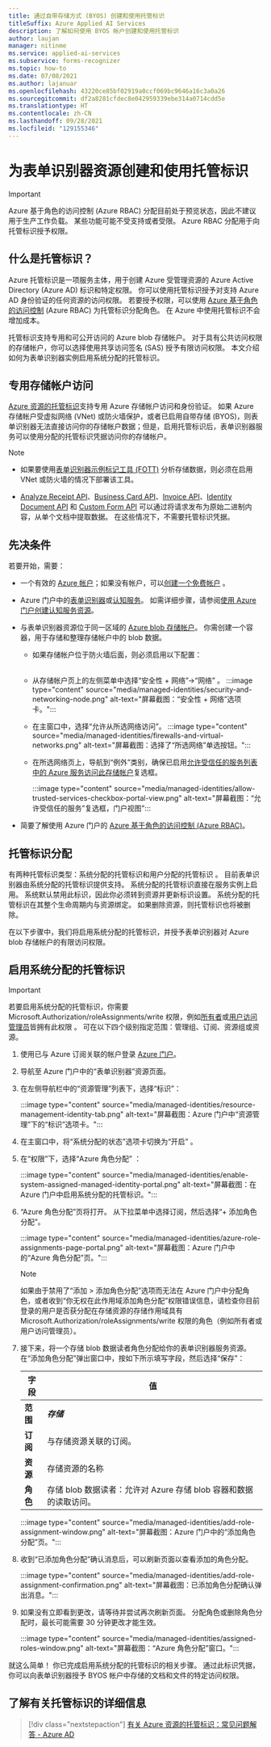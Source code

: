 ```yaml
---
title: 通过自带存储方式 (BYOS) 创建和使用托管标识
titleSuffix: Azure Applied AI Services
description: 了解如何使用 BYOS 帐户创建和使用托管标识
author: laujan
manager: nitinme
ms.service: applied-ai-services
ms.subservice: forms-recognizer
ms.topic: how-to
ms.date: 07/08/2021
ms.author: lajanuar
ms.openlocfilehash: 43220ce85bf02919a0ccf069bc9646a16c3a0a26
ms.sourcegitcommit: df2a8281cfdec8e042959339ebe314a0714cdd5e
ms.translationtype: HT
ms.contentlocale: zh-CN
ms.lasthandoff: 09/28/2021
ms.locfileid: "129155346"
---
```

# <a name="create-and-use-managed-identity-for-your-form-recognizer-resource"></a>为表单识别器资源创建和使用托管标识

> [!IMPORTANT]
> Azure 基于角色的访问控制 (Azure RBAC) 分配目前处于预览状态，因此不建议用于生产工作负载。 某些功能可能不受支持或者受限。 Azure RBAC 分配用于向托管标识授予权限。

## <a name="what-is-managed-identity"></a>什么是托管标识？

Azure 托管标识是一项服务主体，用于创建 Azure 受管理资源的 Azure Active Directory (Azure AD) 标识和特定权限。 你可以使用托管标识授予对支持 Azure AD 身份验证的任何资源的访问权限。 若要授予权限，可以使用 [Azure 基于角色的访问控制](../../role-based-access-control/overview.md) (Azure RBAC) 为托管标识分配角色。  在 Azure 中使用托管标识不会增加成本。

托管标识支持专用和可公开访问的 Azure blob 存储帐户。  对于具有公共访问权限的存储帐户，你可以选择使用共享访问签名 (SAS) 授予有限访问权限。   本文介绍如何为表单识别器实例启用系统分配的托管标识。

## <a name="private-storage-account-access"></a>专用存储帐户访问

 [Azure 资源的托管标识](../../active-directory/managed-identities-azure-resources/overview.md)支持专用 Azure 存储帐户访问和身份验证。 如果 Azure 存储帐户受虚拟网络 (VNet) 或防火墙保护，或者已启用自带存储 (BYOS)，则表单识别器无法直接访问你的存储帐户数据；但是，启用托管标识后，表单识别器服务可以使用分配的托管标识凭据访问你的存储帐户。

> [!NOTE]
>
> * 如果要使用[表单识别器示例标记工具 (FOTT)](https://fott-2-1.azurewebsites.net/) 分析存储数据，则必须在启用 VNet 或防火墙的情况下部署该工具。
>
> * [Analyze Receipt API](https://westus.dev.cognitive.microsoft.com/docs/services/form-recognizer-api-v2-1/operations/AnalyzeReceiptAsync)、[Business Card API](https://westus.dev.cognitive.microsoft.com/docs/services/form-recognizer-api-v2-1/operations/AnalyzeBusinessCardAsync)、[Invoice API](https://westus.dev.cognitive.microsoft.com/docs/services/form-recognizer-api-v2-1/operations/5ed8c9843c2794cbb1a96291)、[Identity Document API](https://westus.dev.cognitive.microsoft.com/docs/services/form-recognizer-api-v2-1/operations/5f74a7738978e467c5fb8707) 和 [Custom Form API](https://westus.dev.cognitive.microsoft.com/docs/services/form-recognizer-api-v2-1/operations/AnalyzeWithCustomForm) 可以通过将请求发布为原始二进制内容，从单个文档中提取数据。     在这些情况下，不需要托管标识凭据。

## <a name="prerequisites"></a>先决条件

若要开始，需要：

* 一个有效的 [Azure 帐户](https://azure.microsoft.com/free/cognitive-services/)；如果没有帐户，可以[创建一个免费帐户](https://azure.microsoft.com/free/) 。

* Azure 门户中的[表单识别器](https://ms.portal.azure.com/#create/Microsoft.CognitiveServicesTextTranslation)或[认知服务](https://ms.portal.azure.com/#create/Microsoft.CognitiveServicesAllInOne)。  如需详细步骤，请参阅[使用 Azure 门户创建认知服务资源](../../cognitive-services/cognitive-services-apis-create-account.md?tabs=multiservice%2cwindows)。

* 与表单识别器资源位于同一区域的 [Azure blob 存储帐户](https://ms.portal.azure.com/#create/Microsoft.StorageAccount-ARM)。 你需创建一个容器，用于存储和整理存储帐户中的 blob 数据。 

  * 如果存储帐户位于防火墙后面，则必须启用以下配置： </br></br>

  * 从存储帐户页上的左侧菜单中选择“安全性 + 网络”→“网络” 。
    :::image type="content" source="media/managed-identities/security-and-networking-node.png" alt-text="屏幕截图：“安全性 + 网络”选项卡。":::

  * 在主窗口中，选择“允许从所选网络访问”。
  :::image type="content" source="media/managed-identities/firewalls-and-virtual-networks.png" alt-text="屏幕截图：选择了“所选网络”单选按钮。":::

  * 在所选网络页上，导航到“例外”类别，确保已启用[允许受信任的服务列表中的 Azure 服务访问此存储帐户](/azure/storage/common/storage-network-security?tabs=azure-portal#manage-exceptions)复选框。 

    :::image type="content" source="media/managed-identities/allow-trusted-services-checkbox-portal-view.png" alt-text="屏幕截图：“允许受信任的服务”复选框，门户视图":::
* 简要了解使用 Azure 门户的 [Azure 基于角色的访问控制 (Azure RBAC)](../../role-based-access-control/role-assignments-portal.md)。

## <a name="managed-identity-assignments"></a>托管标识分配

有两种托管标识类型：系统分配的托管标识和用户分配的托管标识 。 目前表单识别器由系统分配的托管标识提供支持。 系统分配的托管标识直接在服务实例上启用。 系统默认禁用此标识，因此你必须转到资源并更新标识设置。 系统分配的托管标识在其整个生命周期内与资源绑定。 如果删除资源，则托管标识也将被删除。

在以下步骤中，我们将启用系统分配的托管标识，并授予表单识别器对 Azure blob 存储帐户的有限访问权限。

## <a name="enable-a-system-assigned-managed-identity"></a>启用系统分配的托管标识

>[!IMPORTANT]
>
> 若要启用系统分配的托管标识，你需要 Microsoft.Authorization/roleAssignments/write 权限，例如[所有者](../../role-based-access-control/built-in-roles.md#owner)或[用户访问管理员](../../role-based-access-control/built-in-roles.md#user-access-administrator)皆拥有此权限  。 可在以下四个级别指定范围：管理组、订阅、资源组或资源。

1. 使用已与 Azure 订阅关联的帐户登录 [Azure 门户](https://portal.azure.com)。

1. 导航至 Azure 门户中的“表单识别器”资源页面。

1. 在左侧导航栏中的“资源管理”列表下，选择“标识”： 

    :::image type="content" source="media/managed-identities/resource-management-identity-tab.png" alt-text="屏幕截图：Azure 门户中“资源管理”下的“标识”选项卡。":::

1. 在主窗口中，将“系统分配的状态”选项卡切换为“开启” 。

1. 在“权限”下，选择“Azure 角色分配” ：

    :::image type="content" source="media/managed-identities/enable-system-assigned-managed-identity-portal.png" alt-text="屏幕截图：在 Azure 门户中启用系统分配的托管标识。":::

1. “Azure 角色分配”页将打开。 从下拉菜单中选择订阅，然后选择“&plus; 添加角色分配”。

    :::image type="content" source="media/managed-identities/azure-role-assignments-page-portal.png" alt-text="屏幕截图：Azure 门户中的“Azure 角色分配”页。":::

    > [!NOTE]
    >
    > 如果由于禁用了“添加 > 添加角色分配”选项而无法在 Azure 门户中分配角色，或者收到“你无权在此作用域添加角色分配”权限错误信息，请检查你目前登录的用户是否获分配在存储资源的存储作用域具有 Microsoft.Authorization/roleAssignments/write 权限的角色（例如所有者或用户访问管理员）。

 7. 接下来，将一个存储 blob 数据读者角色分配给你的表单识别器服务资源。 在“添加角色分配”弹出窗口中，按如下所示填写字段，然后选择“保存”： 

    | 字段 | 值|
    |------|--------|
    |**范围**| **_存储_**|
    |**订阅**| 与存储资源关联的订阅。|
    |**资源**| 存储资源的名称|
    |**角色** | 存储 blob 数据读者：允许对 Azure 存储 blob 容器和数据的读取访问。|

     :::image type="content" source="media/managed-identities/add-role-assignment-window.png" alt-text="屏幕截图：Azure 门户中的“添加角色分配”页。":::

1. 收到“已添加角色分配”确认消息后，可以刷新页面以查看添加的角色分配。

    :::image type="content" source="media/managed-identities/add-role-assignment-confirmation.png" alt-text="屏幕截图：已添加角色分配确认弹出消息。":::

1. 如果没有立即看到更改，请等待并尝试再次刷新页面。 分配角色或删除角色分配时，最长可能需要 30 分钟更改才能生效。

    :::image type="content" source="media/managed-identities/assigned-roles-window.png" alt-text="屏幕截图：“Azure 角色分配”窗口。":::

 就这么简单！ 你已完成启用系统分配的托管标识的相关步骤。 通过此标识凭据，你可以向表单识别器授予 BYOS 帐户中存储的文档和文件的特定访问权限。

## <a name="learn-more-about--managed-identity"></a>了解有关托管标识的详细信息

> [!div class="nextstepaction"]
> [有关 Azure 资源的托管标识：常见问题解答 - Azure AD](../../active-directory/managed-identities-azure-resources/managed-identities-faq.md)
